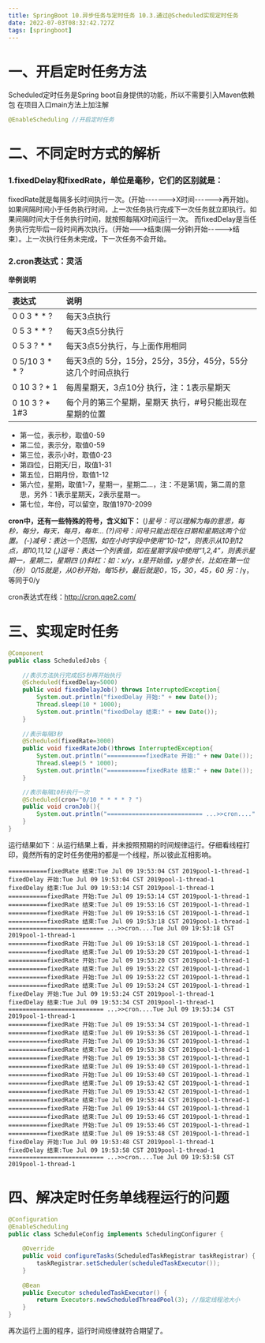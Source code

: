 ```yaml
---
title: SpringBoot 10.异步任务与定时任务 10.3.通过@Scheduled实现定时任务
date: 2022-07-03T08:32:42.727Z
tags: [springboot]
---
```

# 一、开启定时任务方法

Scheduled定时任务是Spring boot自身提供的功能，所以不需要引入Maven依赖包
在项目入口main方法上加注解

```java
@EnableScheduling //开启定时任务
```

# 二、不同定时方式的解析

### 1.fixedDelay和fixedRate，单位是毫秒，它们的区别就是：

fixedRate就是每隔多长时间执行一次。(开始------->X时间------>再开始)。如果间隔时间小于任务执行时间，上一次任务执行完成下一次任务就立即执行。如果间隔时间大于任务执行时间，就按照每隔X时间运行一次。
而fixedDelay是当任务执行完毕后一段时间再次执行。（开始--->结束(隔一分钟)开始----->结束）。上一次执行任务未完成，下一次任务不会开始。

### 2.cron表达式：灵活

**举例说明**

| 表达式         | 说明                                                        |
| :------------- | :---------------------------------------------------------- |
| 0 0 3 * * ?    | 每天3点执行                                                 |
| 0 5 3 * * ?    | 每天3点5分执行                                              |
| 0 5 3 ? * *    | 每天3点5分执行，与上面作用相同                              |
| 0 5/10 3 * * ? | 每天3点的 5分，15分，25分，35分，45分，55分这几个时间点执行 |
| 0 10 3 ? * 1   | 每周星期天，3点10分 执行，注：1表示星期天                   |
| 0 10 3 ? * 1#3 | 每个月的第三个星期，星期天 执行，#号只能出现在星期的位置    |

- 第一位，表示秒，取值0-59
- 第二位，表示分，取值0-59
- 第三位，表示小时，取值0-23
- 第四位，日期天/日，取值1-31
- 第五位，日期月份，取值1-12
- 第六位，星期，取值1-7，星期一，星期二...，注：不是第1周，第二周的意思，另外：1表示星期天，2表示星期一。
- 第七位，年份，可以留空，取值1970-2099

**cron中，还有一些特殊的符号，含义如下：**
(*)星号：可以理解为每的意思，每秒，每分，每天，每月，每年...
(?)问号：问号只能出现在日期和星期这两个位置。
(-)减号：表达一个范围，如在小时字段中使用“10-12”，则表示从10到12点，即10,11,12
(,)逗号：表达一个列表值，如在星期字段中使用“1,2,4”，则表示星期一，星期二，星期四
(/)斜杠：如：x/y，x是开始值，y是步长，比如在第一位（秒） 0/15就是，从0秒开始，每15秒，最后就是0，15，30，45，60 另：*/y，等同于0/y

cron表达式在线：http://cron.qqe2.com/

# 三、实现定时任务

```java
@Component
public class ScheduledJobs {
  
    //表示方法执行完成后5秒再开始执行
    @Scheduled(fixedDelay=5000)
    public void fixedDelayJob() throws InterruptedException{
        System.out.println("fixedDelay 开始:" + new Date());
        Thread.sleep(10 * 1000);
        System.out.println("fixedDelay 结束:" + new Date());
    }
    
    //表示每隔3秒
    @Scheduled(fixedRate=3000)
    public void fixedRateJob()throws InterruptedException{
        System.out.println("===========fixedRate 开始:" + new Date());
        Thread.sleep(5 * 1000);
        System.out.println("===========fixedRate 结束:" + new Date());
    }

    //表示每隔10秒执行一次
    @Scheduled(cron="0/10 * * * * ? ")
    public void cronJob(){
        System.out.println("=========================== ...>>cron...." + new Date());
    }
}
```

运行结果如下：从运行结果上看，并未按照预期的时间规律运行。仔细看线程打印，竟然所有的定时任务使用的都是一个线程，所以彼此互相影响。

```
===========fixedRate 结束:Tue Jul 09 19:53:04 CST 2019pool-1-thread-1
fixedDelay 开始:Tue Jul 09 19:53:04 CST 2019pool-1-thread-1
fixedDelay 结束:Tue Jul 09 19:53:14 CST 2019pool-1-thread-1
===========fixedRate 开始:Tue Jul 09 19:53:14 CST 2019pool-1-thread-1
===========fixedRate 结束:Tue Jul 09 19:53:16 CST 2019pool-1-thread-1
===========fixedRate 开始:Tue Jul 09 19:53:16 CST 2019pool-1-thread-1
===========fixedRate 结束:Tue Jul 09 19:53:18 CST 2019pool-1-thread-1
=========================== ...>>cron....Tue Jul 09 19:53:18 CST 2019pool-1-thread-1
===========fixedRate 开始:Tue Jul 09 19:53:18 CST 2019pool-1-thread-1
===========fixedRate 结束:Tue Jul 09 19:53:20 CST 2019pool-1-thread-1
===========fixedRate 开始:Tue Jul 09 19:53:20 CST 2019pool-1-thread-1
===========fixedRate 结束:Tue Jul 09 19:53:22 CST 2019pool-1-thread-1
===========fixedRate 开始:Tue Jul 09 19:53:22 CST 2019pool-1-thread-1
===========fixedRate 结束:Tue Jul 09 19:53:24 CST 2019pool-1-thread-1
fixedDelay 开始:Tue Jul 09 19:53:24 CST 2019pool-1-thread-1
fixedDelay 结束:Tue Jul 09 19:53:34 CST 2019pool-1-thread-1
=========================== ...>>cron....Tue Jul 09 19:53:34 CST 2019pool-1-thread-1
===========fixedRate 开始:Tue Jul 09 19:53:34 CST 2019pool-1-thread-1
===========fixedRate 结束:Tue Jul 09 19:53:36 CST 2019pool-1-thread-1
===========fixedRate 开始:Tue Jul 09 19:53:36 CST 2019pool-1-thread-1
===========fixedRate 结束:Tue Jul 09 19:53:38 CST 2019pool-1-thread-1
===========fixedRate 开始:Tue Jul 09 19:53:38 CST 2019pool-1-thread-1
===========fixedRate 结束:Tue Jul 09 19:53:40 CST 2019pool-1-thread-1
===========fixedRate 开始:Tue Jul 09 19:53:40 CST 2019pool-1-thread-1
===========fixedRate 结束:Tue Jul 09 19:53:42 CST 2019pool-1-thread-1
===========fixedRate 开始:Tue Jul 09 19:53:42 CST 2019pool-1-thread-1
===========fixedRate 结束:Tue Jul 09 19:53:44 CST 2019pool-1-thread-1
===========fixedRate 开始:Tue Jul 09 19:53:44 CST 2019pool-1-thread-1
===========fixedRate 结束:Tue Jul 09 19:53:46 CST 2019pool-1-thread-1
===========fixedRate 开始:Tue Jul 09 19:53:46 CST 2019pool-1-thread-1
===========fixedRate 结束:Tue Jul 09 19:53:48 CST 2019pool-1-thread-1
fixedDelay 开始:Tue Jul 09 19:53:48 CST 2019pool-1-thread-1
fixedDelay 结束:Tue Jul 09 19:53:58 CST 2019pool-1-thread-1
=========================== ...>>cron....Tue Jul 09 19:53:58 CST 2019pool-1-thread-1
```

# 四、解决定时任务单线程运行的问题

```java
@Configuration
@EnableScheduling
public class ScheduleConfig implements SchedulingConfigurer {
 
    @Override
    public void configureTasks(ScheduledTaskRegistrar taskRegistrar) {
        taskRegistrar.setScheduler(scheduledTaskExecutor());
    }
 
    @Bean
    public Executor scheduledTaskExecutor() {
        return Executors.newScheduledThreadPool(3); //指定线程池大小
    }
}
```

再次运行上面的程序，运行时间规律就符合期望了。